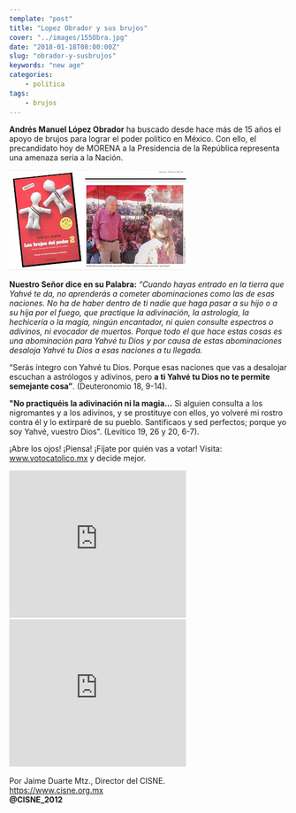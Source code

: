 ```yaml
---
template: "post"
title: "Lopez Obrador y sus brujos"
cover: "../images/155Obra.jpg"
date: "2018-01-18T08:00:00Z"
slug: "obrador-y-susbrujos"
keywords: "new age"
categories: 
    - politica
tags:
    - brujos
---
```


**Andrés Manuel López Obrador** ha buscado desde hace más de 15 años el apoyo de brujos para lograr el poder político en México. Con ello, el precandidato hoy de MORENA a la Presidencia de la República representa una amenaza seria a la Nación.

![MALO](../images/155Obra.jpg)

**Nuestro Señor dice en su Palabra:** *“Cuando hayas entrado en la tierra que Yahvé te da, no aprenderás a cometer abominaciones como las de esas naciones. No ha de haber dentro de ti nadie que haga pasar a su hijo o a su hija por el fuego, que practique la adivinación, la astrología, la hechicería o la magia, ningún encantador, ni quien consulte espectros o adivinos, ni evocador de muertos. Porque todo el que hace estas cosas es una abominación para Yahvé tu Dios y por causa de estas abominaciones desaloja Yahvé tu Dios a esas naciones a tu llegada.*

“Serás íntegro con Yahvé tu Dios. Porque esas naciones que vas a desalojar escuchan a astrólogos y adivinos, pero **a ti Yahvé tu Dios no te permite semejante cosa”**. (Deuteronomio 18, 9-14).

**"No practiquéis la adivinación ni la magia...** Si alguien consulta a los nigromantes y a los adivinos, y se prostituye con ellos, yo volveré mi rostro contra él y lo extirparé de su pueblo. Santificaos y sed perfectos; porque yo soy Yahvé, vuestro Dios". (Levítico 19, 26 y 20, 6-7).

¡Abre los ojos! ¡Piensa! ¡Fíjate por quién vas a votar! Visita: www.votocatolico.mx y decide mejor.

<iframe width="320" height="266" src="https://www.youtube.com/embed/wZpcwddrJus" title="YouTube video player" frameborder="0" allow="accelerometer; autoplay; clipboard-write; encrypted-media; gyroscope; picture-in-picture" allowfullscreen></iframe>

<br/>

<iframe width="320" height="266" src="https://www.youtube.com/embed/4ttZI70030s" title="YouTube video player" frameborder="0" allow="accelerometer; autoplay; clipboard-write; encrypted-media; gyroscope; picture-in-picture" allowfullscreen></iframe>

<br/>

Por Jaime Duarte Mtz., Director del CISNE.   
<https://www.cisne.org.mx>    
**@CISNE_2012**  